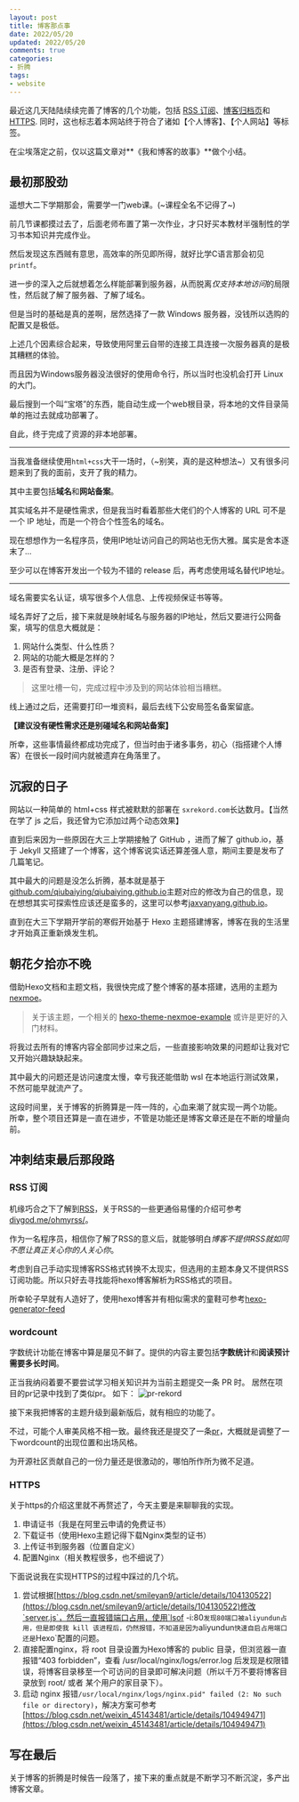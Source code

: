 ```yaml
---
layout: post
title: 博客那点事
date: 2022/05/20
updated: 2022/05/20
comments: true
categories: 
- 折腾
tags:
- website
---
```


最近这几天陆陆续续完善了博客的几个功能，包括 [RSS 订阅](https://sxrekord.com/atom.xml)、[博客归档页](https://sxrekord.com/archives.html)和[HTTPS](https://en.wikipedia.org/wiki/HTTPS).
同时，这也标志着本网站终于符合了诸如【个人博客】、【个人网站】等标签。

在尘埃落定之前，仅以这篇文章对**《我和博客的故事》**做个小结。
## 最初那股劲
遥想大二下学期那会，需要学一门web课。(~课程全名不记得了~)

前几节课都摸过去了，后面老师布置了第一次作业，才只好买本教材半强制性的学习书本知识并完成作业。

然后发现这东西贼有意思，高效率的所见即所得，就好比学C语言那会初见`printf`。

进一步的深入之后就想着怎么样能部署到服务器，从而脱离*仅支持本地访问*的局限性，然后就了解了服务器、了解了域名。

但是当时的基础是真的差啊，居然选择了一款 Windows 服务器，没钱所以选购的配置又是极低。

上述几个因素综合起来，导致使用阿里云自带的连接工具连接一次服务器真的是极其糟糕的体验。

而且因为Windows服务器没法很好的使用命令行，所以当时也没机会打开 Linux 的大门。

最后搜到一个叫“宝塔”的东西，能自动生成一个web根目录，将本地的文件目录简单的拖过去就成功部署了。

自此，终于完成了资源的非本地部署。

--- 

当我准备继续使用`html+css`大干一场时，（~别笑，真的是这种想法~）又有很多问题来到了我的面前，支开了我的精力。

其中主要包括**域名**和**网站备案**。

其实域名并不是硬性需求，但是我当时看着那些大佬们的个人博客的 URL 可不是一个 IP 地址，而是一个符合个性签名的域名。

现在想想作为一名程序员，使用IP地址访问自己的网站也无伤大雅。属实是舍本逐末了...

至少可以在博客开发出一个较为不错的 release 后，再考虑使用域名替代IP地址。 

---

域名需要实名认证，填写很多个人信息、上传视频保证书等等。

域名弄好了之后，接下来就是映射域名与服务器的IP地址，然后又要进行公网备案，填写的信息大概就是：
1. 网站什么类型、什么性质？
2. 网站的功能大概是怎样的？
3. 是否有登录、注册、评论？

> 这里吐槽一句，完成过程中涉及到的网站体验相当糟糕。

线上通过之后，还需要打印一堆资料，最后去线下公安局签名备案留底。

**【建议没有硬性需求还是别碰域名和网站备案】**

所幸，这些事情最终都成功完成了，但当时由于诸多事务，初心（指搭建个人博客）在很长一段时间内就被遗弃在角落里了。
## 沉寂的日子
网站以一种简单的 html+css 样式被默默的部署在 `sxrekord.com`长达数月。【当然在学了 js 之后，我还曾为它添加过两个动态效果】

直到后来因为一些原因在大三上学期接触了 GitHub ，进而了解了 github.io，基于 Jekyll 又搭建了一个博客，这个博客说实话还算差强人意，期间主要是发布了几篇笔记。

其中最大的问题是没怎么折腾，基本就是基于[github.com/qiubaiying/qiubaiying.github.io](https://github.com/qiubaiying/qiubaiying.github.io)主题对应的修改为自己的信息，现在想想其实可探索性应该还是蛮多的，这里可以参考[jaxvanyang.github.io](https://jaxvanyang.github.io/)。

直到在大三下学期开学前的寒假开始基于 Hexo 主题搭建博客，博客在我的生活里才开始真正重新焕发生机。
## 朝花夕拾亦不晚
借助Hexo文档和主题文档，我很快完成了整个博客的基本搭建，选用的主题为[nexmoe](https://github.com/theme-nexmoe/hexo-theme-nexmoe)。

> 关于该主题，一个相关的 [hexo-theme-nexmoe-example](https://github.com/theme-nexmoe/hexo-theme-nexmoe-example) 或许是更好的入门材料。

将我过去所有的博客内容全部同步过来之后，一些直接影响效果的问题却让我对它又开始兴趣缺缺起来。

其中最大的问题还是访问速度太慢，幸亏我还能借助 wsl 在本地运行测试效果，不然可能早就流产了。

这段时间里，关于博客的折腾算是一阵一阵的，心血来潮了就实现一两个功能。
所幸，整个项目还算是一直在进步，不管是功能还是博客文章还是在不断的增量向前。
## 冲刺结束最后那段路
### RSS 订阅
机缘巧合之下了解到[RSS](https://en.wikipedia.org/wiki/RSS)，关于RSS的一些更通俗易懂的介绍可参考[diygod.me/ohmyrss/](https://diygod.me/ohmyrss/)。

作为一名程序员，相信你了解了RSS的意义后，就能够明白*博客不提供RSS就如同不愿让真正关心你的人关心你*。

考虑到自己手动实现博客RSS格式转换不太现实，但选用的主题本身又不提供RSS订阅功能。所以只好去寻找能将hexo博客解析为RSS格式的项目。

所幸轮子早就有人造好了，使用hexo博客并有相似需求的童鞋可参考[hexo-generator-feed](https://github.com/hexojs/hexo-generator-feed)
### wordcount
字数统计功能在博客中算是屡见不鲜了。提供的内容主要包括**字数统计**和**阅读预计需要多长时间**。

正当我纳闷着要不要尝试学习相关知识并为当前主题提交一条 PR 时。
居然在项目的pr记录中找到了类似pr。 如下：
![pr-rekord](/assets/pr-rekord-22.5.20.webp)

接下来我把博客的主题升级到最新版后，就有相应的功能了。

不过，可能个人审美风格不相一致。最终我还是提交了一条[pr](https://github.com/theme-nexmoe/hexo-theme-nexmoe/pull/209)，大概就是调整了一下wordcount的出现位置和出场风格。

为开源社区贡献自己的一份力量还是很激动的，哪怕所作所为微不足道。
### HTTPS
关于https的介绍这里就不再赘述了，今天主要是来聊聊我的实现。
1. 申请证书（我是在阿里云申请的免费证书）
2. 下载证书（使用Hexo主题记得下载Nginx类型的证书）
3. 上传证书到服务器（位置自定义）
4. 配置Nginx（相关教程很多，也不细说了）

下面说说我在实现HTTPS的过程中踩过的几个坑。
1. 尝试根据[https://blog.csdn.net/smileyan9/article/details/104130522](https://blog.csdn.net/smileyan9/article/details/104130522)修改`server.js`，然后一直报错端口占用，使用`lsof -i:80`发现80端口被aliyundun占用，但是即使我 kill 该进程后，仍然报错，不知道是因为`aliyundun`快速自启占用端口还是`Hexo`配置的问题。
2. 直接配置nginx，将 root 目录设置为Hexo博客的 public 目录，但浏览器一直报错“403 forbidden”，查看 /usr/local/nginx/logs/error.log 后发现是权限错误，将博客目录移至一个可访问的目录即可解决问题（所以千万不要将博客目录放到 root/ 或者 某个用户的家目录下）。
3. 启动 nginx 报错`/usr/local/nginx/logs/nginx.pid" failed (2: No such file or directory)`，解决方案可参考[https://blog.csdn.net/weixin_45143481/article/details/104949471](https://blog.csdn.net/weixin_45143481/article/details/104949471)

## 写在最后
关于博客的折腾是时候告一段落了，接下来的重点就是不断学习不断沉淀，多产出博客文章。
